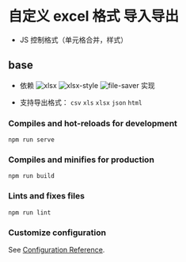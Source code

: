 # 自定义 excel 格式 导入导出

- JS 控制格式（单元格合并，样式）

## base

- 依赖 ![`xlsx`](https://www.npmjs.com/package/xlsx) ![`xlsx-style`](https://www.npmjs.com/package/xlsx-style) ![`file-saver`](https://www.npmjs.com/package/file-saver) 实现

- 支持导出格式： `csv` `xls` `xlsx` `json` `html`

### Compiles and hot-reloads for development

```
npm run serve
```

### Compiles and minifies for production

```
npm run build
```

### Lints and fixes files

```
npm run lint
```

### Customize configuration

See [Configuration Reference](https://cli.vuejs.org/config/).
